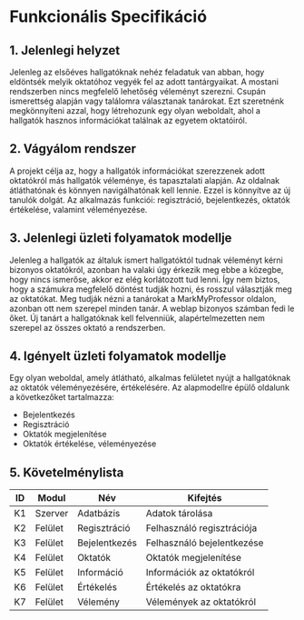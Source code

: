 # Funkcionális Specifikáció
## 1. Jelenlegi helyzet

Jelenleg az elsőéves hallgatóknak nehéz feladatuk van abban, hogy eldöntsék melyik oktatóhoz vegyék fel az adott tantárgyaikat. A mostani rendszerben nincs megfelelő
lehetőség véleményt szerezni. Csupán ismerettség alapján vagy találomra választanak tanárokat. Ezt szeretnénk megkönnyíteni azzal, hogy létrehozunk egy olyan weboldalt, ahol
a hallgatók hasznos információkat találnak az egyetem oktatóiról.

## 2. Vágyálom rendszer

A projekt célja az, hogy a hallgatók információkat szerezzenek adott oktatókról más hallgatók véleménye, és tapasztalati alapján. Az oldalnak átláthatónak és könnyen navigálhatónak kell lennie. Ezzel is könnyítve az új tanulók dolgát. Az alkalmazás funkciói: regisztráció, bejelentkezés, oktatók értékelése, valamint véleményezése.

## 3. Jelenlegi üzleti folyamatok modellje

Jelenleg a hallgatók az általuk ismert hallgatóktól tudnak véleményt kérni bizonyos oktatókról, azonban ha valaki úgy érkezik meg ebbe a közegbe, hogy nincs ismerőse, akkor ez elég korlátozott tud lenni. Így nem biztos, hogy a számukra megfelelő döntést tudják hozni, és rosszul választják meg az oktatókat. Meg tudják nézni a tanárokat a MarkMyProfessor oldalon, azonban ott nem szerepel minden tanár. A weblap bizonyos számban fedi le őket. Új tanárt a hallgatóknak kell felvenniük, alapértelmezetten nem szerepel az összes oktató a rendszerben.

## 4. Igényelt üzleti folyamatok modellje

Egy olyan weboldal, amely átlátható, alkalmas felületet nyújt a hallgatóknak az oktatók véleményezésére, értékelésére. Az alapmodellre épülő oldalunk a következőket tartalmazza:

 - Bejelentkezés
 - Regisztráció
 - Oktatók megjelenítése
 - Oktatók értékelése, véleményezése

## 5. Követelménylista

| ID | Modul | Név | Kifejtés |
| :---: | --- | --- | --- |
| K1  | Szerver | Adatbázis  | Adatok tárolása |
| K2  | Felület | Regisztráció  | Felhasználó regisztrációja |
| K3  | Felület | Bejelentkezés  | Felhasználó bejelentkezése |
| K4  | Felület | Oktatók  | Oktatók megjelenítése |
| K5  | Felület | Információ | Információk az oktatókról |
| K6  | Felület | Értékelés  | Értékelés az oktatókra |
| K7  | Felület | Vélemény | Vélemények az oktatókról |
